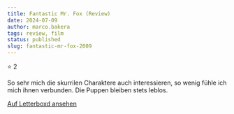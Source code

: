 ```yaml
---
title: Fantastic Mr. Fox (Review)
date: 2024-07-09
author: marco.bakera
tags: review, film
status: published
slug: fantastic-mr-fox-2009
---
```


⭐ 2

So sehr mich die skurrilen Charaktere auch interessieren, so wenig fühle ich mich ihnen verbunden. Die Puppen bleiben stets leblos.

[Auf Letterboxd ansehen](https://boxd.it/6PP3Ex)

